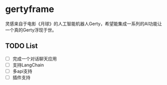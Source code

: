 # gertyframe
灵感来自于电影《月球》的人工智能机器人Gerty，希望能集成一系列的AI功能让一个真的Gerty浮现于世。

## TODO List
- [ ] 完成一个对话聊天应用
- [ ] 支持LangChain
- [ ] 多api支持
- [ ] 插件支持
